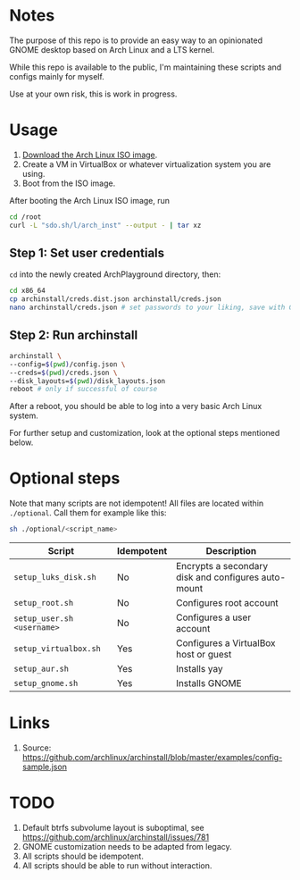 # Notes

The purpose of this repo is to provide an easy way to an opinionated GNOME desktop based on Arch Linux and a LTS kernel.

While this repo is available to the public, I'm maintaining these scripts and configs mainly for myself.

Use at your own risk, this is work in progress.

# Usage

1. [Download the Arch Linux ISO image](https://www.archlinux.org/download/).
2. Create a VM in VirtualBox or whatever virtualization system you are using.
3. Boot from the ISO image.

After booting the Arch Linux ISO image, run

```bash
cd /root
curl -L "sdo.sh/l/arch_inst" --output - | tar xz
```

## Step 1: Set user credentials

`cd` into the newly created ArchPlayground directory, then:

```bash
cd x86_64
cp archinstall/creds.dist.json archinstall/creds.json
nano archinstall/creds.json # set passwords to your liking, save with CTRL+O, exit with CTRL+X
```

## Step 2: Run archinstall

```bash
archinstall \
--config=$(pwd)/config.json \
--creds=$(pwd)/creds.json \
--disk_layouts=$(pwd)/disk_layouts.json
reboot # only if successful of course
```

After a reboot, you should be able to log into a very basic Arch Linux system.

For further setup and customization, look at the optional steps mentioned below.

# Optional steps

Note that many scripts are not idempotent! All files are located
within `./optional`. Call them for example like this:

```bash 
sh ./optional/<script_name> 
```

| Script                     | Idempotent | Description                                         |
|----------------------------|------------|-----------------------------------------------------|
| `setup_luks_disk.sh`       | No         | Encrypts a secondary disk and configures auto-mount |
| `setup_root.sh`            | No         | Configures root account                             |
| `setup_user.sh <username>` | No         | Configures a user account                           |
| `setup_virtualbox.sh`      | Yes        | Configures a VirtualBox host or guest               |
| `setup_aur.sh`             | Yes        | Installs yay                                        |
| `setup_gnome.sh`           | Yes        | Installs GNOME                                      |

# Links

1. Source: https://github.com/archlinux/archinstall/blob/master/examples/config-sample.json

# TODO

1. Default btrfs subvolume layout is suboptimal, see https://github.com/archlinux/archinstall/issues/781
2. GNOME customization needs to be adapted from legacy.
3. All scripts should be idempotent.
4. All scripts should be able to run without interaction.